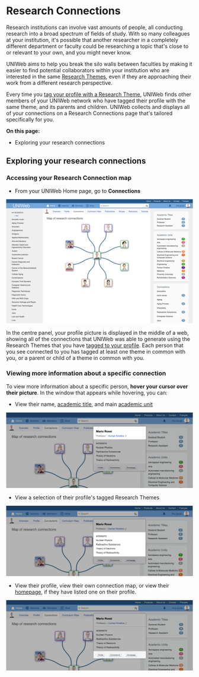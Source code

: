# Research Connections

Research institutions can involve vast amounts of people, all conducting research into a broad spectrum of fields of study. With so many colleagues at your institution, it's possible that another researcher in a completely different department or faculty could be researching a topic that's close to or relevant to your own, and you might never know. 

UNIWeb aims to help you break the silo walls between faculties by making it easier to find potential collaborators within your institution who are interested in the same [Research Themes](./), even if they are approaching their work from a different research perspective. 

Every time you [tag your profile with a Research Theme](increasing-discoverability-with-research-themes.md#tagging-your-public-profile-with-research-themes), UNIWeb finds other members of your UNIWeb network who have tagged their profile with the same theme, and its parents and children. UNIWeb collects and displays all of your connections on a Research Connections page that's tailored specifically for you. 

**On this page:**

* Exploring your research connections

## Exploring your research connections

### Accessing your Research Connection map

* From your UNIWeb Home page, go to **Connections**

![](../../.gitbook/assets/screen-shot-2019-12-05-at-10.57.13-am.png)

In the centre panel, your profile picture is displayed in the middle of a web, showing all of the connections that UNIWeb was able to generate using the Research Themes that you have [tagged to your profile](increasing-discoverability-with-research-themes.md#tagging-your-public-profile-with-research-themes). Each person that you see connected to you has tagged at least one theme in common with you, or a parent or child of a theme in common with you.

### Viewing more information about a specific connection

To view more information about a specific person, **hover your cursor over their picture**. In the window that appears while hovering, you can:

* View their name, [academic title](../../uniweb-accounts/account-management/member-account-information.md#membership-information-fields), and main [academic unit](../../uniweb-accounts/academic-units/)   

![](../../.gitbook/assets/homepage-proximify-university-2019-12-05-11-14-20.jpg)

* View a selection of their profile's tagged Research Themes

![](../../.gitbook/assets/homepage-proximify-university-2019-12-05-11-16-26.jpg)

* View their profile, view their own connection map, or view their [homepage](../../uniweb-accounts/account-management/member-account-information.md#membership-information-fields), if they have listed one on their profile.  

![](../../.gitbook/assets/homepage-proximify-university-2019-12-05-11-18-03.jpg)



